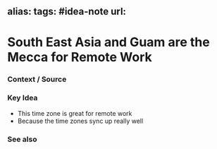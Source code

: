 alias: 
tags: #idea-note
url:
---
# South East Asia and Guam are the Mecca for Remote Work

### Context / Source

### Key Idea
- This time zone is great for remote work
- Because the time zones sync up really well


### See also
